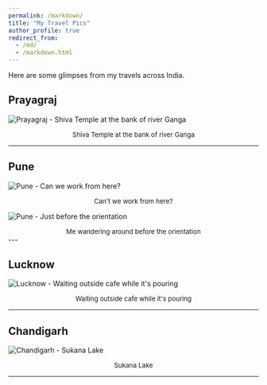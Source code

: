 ```yaml
---
permalink: /markdown/
title: "My Travel Pics"
author_profile: true
redirect_from: 
  - /md/
  - /markdown.html
---
```




Here are some glimpses from my travels across India.

## Prayagraj
![Prayagraj - Shiva Temple at the bank of river Ganga](/images/pryg-1.jpg "Prayagraj Photo")  
<div style="text-align: center; font-size: small;">Shiva Temple at the bank of river Ganga</div>


---

## Pune
![Pune - Can we work from here?](/images/pune-1.jpg "Pune Photo")
<div style="text-align: center; font-size: small;">Can't we work from here?</div>

![Pune - Just before the orientation](/images/pune-2.jpg "Pune Photo")
<div style="text-align: center; font-size: small;">Me wandering around before the orientation</div>
---

## Lucknow
![Lucknow - Waiting outside cafe while it's pouring](/images/lko-1.jpg "Lucknow Photo")
<div style="text-align: center; font-size: small;">Waiting outside cafe while it's pouring</div>

---

## Chandigarh
![Chandigarh - Sukana Lake](/images/chnd-1.jpg "Chandigarh Photo")
<div style="text-align: center; font-size: small;">Sukana Lake</div>

---

